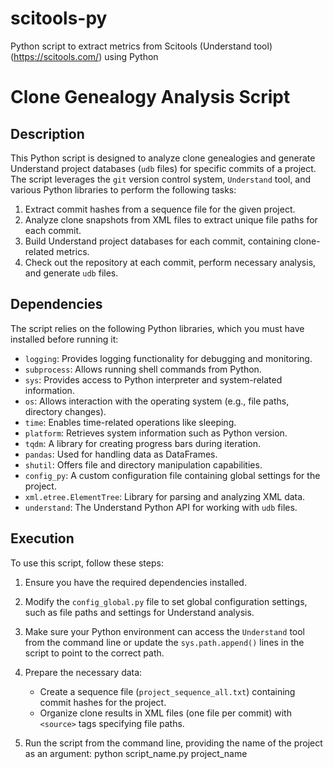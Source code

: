 # scitools-py
Python script to extract metrics from Scitools (Understand tool) (https://scitools.com/) using Python

# Clone Genealogy Analysis Script

## Description
This Python script is designed to analyze clone genealogies and generate Understand project databases (`udb` files) for specific commits of a project. The script leverages the `git` version control system, `Understand` tool, and various Python libraries to perform the following tasks:

1. Extract commit hashes from a sequence file for the given project.
2. Analyze clone snapshots from XML files to extract unique file paths for each commit.
3. Build Understand project databases for each commit, containing clone-related metrics.
4. Check out the repository at each commit, perform necessary analysis, and generate `udb` files.

## Dependencies
The script relies on the following Python libraries, which you must have installed before running it:
- `logging`: Provides logging functionality for debugging and monitoring.
- `subprocess`: Allows running shell commands from Python.
- `sys`: Provides access to Python interpreter and system-related information.
- `os`: Allows interaction with the operating system (e.g., file paths, directory changes).
- `time`: Enables time-related operations like sleeping.
- `platform`: Retrieves system information such as Python version.
- `tqdm`: A library for creating progress bars during iteration.
- `pandas`: Used for handling data as DataFrames.
- `shutil`: Offers file and directory manipulation capabilities.
- `config_py`: A custom configuration file containing global settings for the project.
- `xml.etree.ElementTree`: Library for parsing and analyzing XML data.
- `understand`: The Understand Python API for working with `udb` files.

## Execution
To use this script, follow these steps:

1. Ensure you have the required dependencies installed.
2. Modify the `config_global.py` file to set global configuration settings, such as file paths and settings for Understand analysis.
3. Make sure your Python environment can access the `Understand` tool from the command line or update the `sys.path.append()` lines in the script to point to the correct path.
4. Prepare the necessary data:
   - Create a sequence file (`project_sequence_all.txt`) containing commit hashes for the project.
   - Organize clone results in XML files (one file per commit) with `<source>` tags specifying file paths.

5. Run the script from the command line, providing the name of the project as an argument:
   python script_name.py project_name

